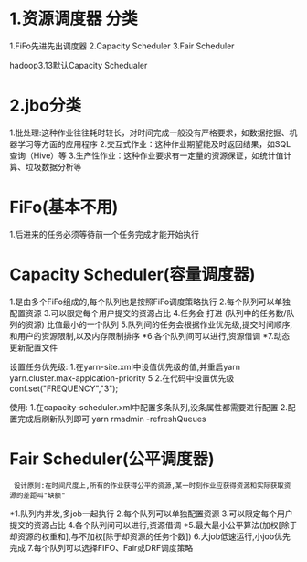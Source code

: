 # 1.资源调度器 分类
1.FiFo先进先出调度器
2.Capacity Scheduler
3.Fair Scheduler

hadoop3.13默认Capacity Schedualer

# 2.jbo分类
1.批处理:这种作业往往耗时较长，对时间完成一般没有严格要求，如数据挖掘、机器学习等方面的应用程序
2.交互式作业：这种作业期望能及时返回结果，如SQL查询（Hive）等
3.生产性作业：这种作业要求有一定量的资源保证，如统计值计算、垃圾数据分析等

# FiFo(基本不用)
1.后进来的任务必须等待前一个任务完成才能开始执行

# Capacity Scheduler(容量调度器)
 1.是由多个FiFo组成的,每个队列也是按照FiFo调度策略执行
 2.每个队列可以单独配置资源
 3.可以限定每个用户提交的资源占比
 4.任务会 打进 (队列中的任务数/队列的资源) 比值最小的一个队列
 5.队列间的任务会根据作业优先级,提交时间顺序,和用户的资源限制,以及内存限制排序
*6.各个队列间可以进行,资源借调
*7.动态更新配置文件

设置任务优先级:
    1.在yarn-site.xml中设值优先级的值,并重启yarn
    <propertity>
        <name>yarn.cluster.max-applcation-priority</name>
        <value>5</value>
    </propertity>
    2.在代码中设置优先级
    conf.set("FREQUENCY","3");

使用:
    1.在capacity-scheduler.xml中配置多条队列,没条属性都需要进行配置
    2.配置完成后刷新队列即可 yarn rmadmin -refreshQueues

# Fair Scheduler(公平调度器)
     设计原则:在时间尺度上,所有的作业获得公平的资源,某一时刻作业应获得资源和实际获取资源的差距叫"缺额"
*1.队列内并发,多job一起执行
 2.每个队列可以单独配置资源
 3.可以限定每个用户提交的资源占比
 4.各个队列间可以进行,资源借调
*5.最大最小公平算法(加权[除于却资源的权重和],与不加权[除于却资源的任务个数])
 6.大job低速运行,小job优先完成
 7.每个队列可以选择FIFO、Fair或DRF调度策略


